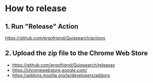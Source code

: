 # How to release

## 1. Run "Release" Action

https://github.com/ergofriend/Quiqsearch/actions


## 2. Upload the zip file to the Chrome Web Store

- https://github.com/ergofriend/Quiqsearch/releases
- https://chromewebstore.google.com/
- https://addons.mozilla.org/ja/developers/addons
